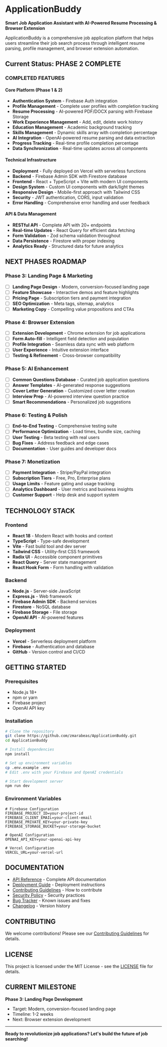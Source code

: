 # ApplicationBuddy

**Smart Job Application Assistant with AI-Powered Resume Processing & Browser Extension**

ApplicationBuddy is a comprehensive job application platform that helps users streamline their job search process through intelligent resume parsing, profile management, and browser extension automation.

## Current Status: **PHASE 2 COMPLETE**

### **COMPLETED FEATURES**

#### **Core Platform (Phase 1 & 2)**

- **Authentication System** - Firebase Auth integration
- **Profile Management** - Complete user profiles with completion tracking
- **Resume Processing** - AI-powered PDF/DOCX parsing with Firebase Storage
- **Work Experience Management** - Add, edit, delete work history
- **Education Management** - Academic background tracking
- **Skills Management** - Dynamic skills array with completion percentage
- **AI Integration** - OpenAI-powered resume parsing and data extraction
- **Progress Tracking** - Real-time profile completion percentage
- **Data Synchronization** - Real-time updates across all components

#### **Technical Infrastructure**

- **Deployment** - Fully deployed on Vercel with serverless functions
- **Backend** - Firebase Admin SDK with Firestore database
- **Frontend** - React + TypeScript + Vite with modern UI components
- **Design System** - Custom UI components with dark/light themes
- **Responsive Design** - Mobile-first approach with Tailwind CSS
- **Security** - JWT authentication, CORS, input validation
- **Error Handling** - Comprehensive error handling and user feedback

#### **API & Data Management**

- **RESTful API** - Complete API with 20+ endpoints
- **Real-time Updates** - React Query for efficient data fetching
- **Form Validation** - Zod schema validation throughout
- **Data Persistence** - Firestore with proper indexing
- **Analytics Ready** - Structured data for future analytics

## **NEXT PHASES ROADMAP**

### **Phase 3: Landing Page & Marketing**

- [ ] **Landing Page Design** - Modern, conversion-focused landing page
- [ ] **Feature Showcase** - Interactive demos and feature highlights
- [ ] **Pricing Page** - Subscription tiers and payment integration
- [ ] **SEO Optimization** - Meta tags, sitemap, analytics
- [ ] **Marketing Copy** - Compelling value propositions and CTAs

### **Phase 4: Browser Extension**

- [ ] **Extension Development** - Chrome extension for job applications
- [ ] **Form Auto-fill** - Intelligent field detection and population
- [ ] **Profile Integration** - Seamless data sync with web platform
- [ ] **User Experience** - Intuitive extension interface
- [ ] **Testing & Refinement** - Cross-browser compatibility

### **Phase 5: AI Enhancement**

- [ ] **Common Questions Database** - Curated job application questions
- [ ] **Answer Templates** - AI-generated response suggestions
- [ ] **Cover Letter Generation** - Customized cover letter creation
- [ ] **Interview Prep** - AI-powered interview question practice
- [ ] **Smart Recommendations** - Personalized job suggestions

### **Phase 6: Testing & Polish**

- [ ] **End-to-End Testing** - Comprehensive testing suite
- [ ] **Performance Optimization** - Load times, bundle size, caching
- [ ] **User Testing** - Beta testing with real users
- [ ] **Bug Fixes** - Address feedback and edge cases
- [ ] **Documentation** - User guides and developer docs

### **Phase 7: Monetization**

- [ ] **Payment Integration** - Stripe/PayPal integration
- [ ] **Subscription Tiers** - Free, Pro, Enterprise plans
- [ ] **Usage Limits** - Feature gating and usage tracking
- [ ] **Analytics Dashboard** - User metrics and business insights
- [ ] **Customer Support** - Help desk and support system

## **TECHNOLOGY STACK**

### **Frontend**

- **React 18** - Modern React with hooks and context
- **TypeScript** - Type-safe development
- **Vite** - Fast build tool and dev server
- **Tailwind CSS** - Utility-first CSS framework
- **Radix UI** - Accessible component primitives
- **React Query** - Server state management
- **React Hook Form** - Form handling with validation

### **Backend**

- **Node.js** - Server-side JavaScript
- **Express.js** - Web framework
- **Firebase Admin SDK** - Backend services
- **Firestore** - NoSQL database
- **Firebase Storage** - File storage
- **OpenAI API** - AI-powered features

### **Deployment**

- **Vercel** - Serverless deployment platform
- **Firebase** - Authentication and database
- **GitHub** - Version control and CI/CD

## **GETTING STARTED**

### **Prerequisites**

- Node.js 18+
- npm or yarn
- Firebase project
- OpenAI API key

### **Installation**

```bash
# Clone the repository
git clone https://github.com/zmarabeas/ApplicationBuddy.git
cd ApplicationBuddy

# Install dependencies
npm install

# Set up environment variables
cp .env.example .env
# Edit .env with your Firebase and OpenAI credentials

# Start development server
npm run dev
```

### **Environment Variables**

```env
# Firebase Configuration
FIREBASE_PROJECT_ID=your-project-id
FIREBASE_CLIENT_EMAIL=your-client-email
FIREBASE_PRIVATE_KEY=your-private-key
FIREBASE_STORAGE_BUCKET=your-storage-bucket

# OpenAI Configuration
OPENAI_API_KEY=your-openai-api-key

# Vercel Configuration
VERCEL_URL=your-vercel-url
```

## **DOCUMENTATION**

- [API Reference](./API_REFERENCE.md) - Complete API documentation
- [Deployment Guide](./DEPLOYMENT.md) - Deployment instructions
- [Contributing Guidelines](./CONTRIBUTING.md) - How to contribute
- [Security Policy](./SECURITY.md) - Security practices
- [Bug Tracker](./BUG_TRACKER.md) - Known issues and fixes
- [Changelog](./CHANGELOG.md) - Version history

## **CONTRIBUTING**

We welcome contributions! Please see our [Contributing Guidelines](./CONTRIBUTING.md) for details.

## **LICENSE**

This project is licensed under the MIT License - see the [LICENSE](../LICENSE) file for details.

## **CURRENT MILESTONE**

**Phase 3: Landing Page Development**

- Target: Modern, conversion-focused landing page
- Timeline: 1-2 weeks
- Next: Browser extension development

---

**Ready to revolutionize job applications? Let's build the future of job searching!**
